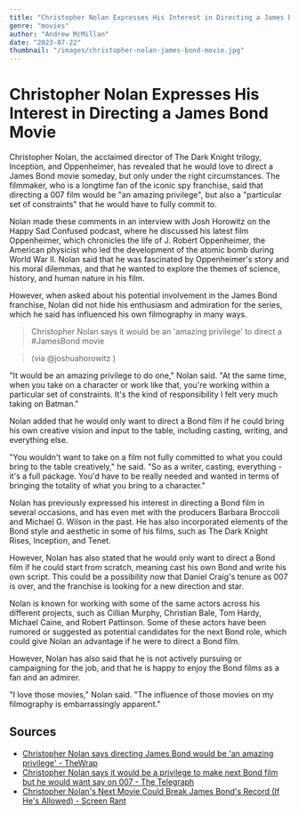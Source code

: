 ```yaml
---
title: "Christopher Nolan Expresses His Interest in Directing a James Bond Movie"
genre: "movies"
author: "Andrew McMillan"
date: "2023-07-22"
thumbnail: "/images/christopher-nolan-james-bond-movie.jpg"
---
```


# Christopher Nolan Expresses His Interest in Directing a James Bond Movie

Christopher Nolan, the acclaimed director of The Dark Knight trilogy, Inception, and Oppenheimer, has revealed that he would love to direct a James Bond movie someday, but only under the right circumstances. The filmmaker, who is a longtime fan of the iconic spy franchise, said that directing a 007 film would be "an amazing privilege", but also a "particular set of constraints" that he would have to fully commit to.

Nolan made these comments in an interview with Josh Horowitz on the Happy Sad Confused podcast, where he discussed his latest film Oppenheimer, which chronicles the life of J. Robert Oppenheimer, the American physicist who led the development of the atomic bomb during World War II. Nolan said that he was fascinated by Oppenheimer's story and his moral dilemmas, and that he wanted to explore the themes of science, history, and human nature in his film.

However, when asked about his potential involvement in the James Bond franchise, Nolan did not hide his enthusiasm and admiration for the series, which he said has influenced his own filmography in many ways.

> Christopher Nolan says it would be an 'amazing privilege' to direct a #JamesBond movie

> (via
> @joshuahorowitz
> )

"It would be an amazing privilege to do one," Nolan said. "At the same time, when you take on a character or work like that, you're working within a particular set of constraints. It's the kind of responsibility I felt very much taking on Batman."

Nolan added that he would only want to direct a Bond film if he could bring his own creative vision and input to the table, including casting, writing, and everything else.

"You wouldn't want to take on a film not fully committed to what you could bring to the table creatively," he said. "So as a writer, casting, everything - it's a full package. You'd have to be really needed and wanted in terms of bringing the totality of what you bring to a character."

Nolan has previously expressed his interest in directing a Bond film in several occasions, and has even met with the producers Barbara Broccoli and Michael G. Wilson in the past. He has also incorporated elements of the Bond style and aesthetic in some of his films, such as The Dark Knight Rises, Inception, and Tenet.

However, Nolan has also stated that he would only want to direct a Bond film if he could start from scratch, meaning cast his own Bond and write his own script. This could be a possibility now that Daniel Craig's tenure as 007 is over, and the franchise is looking for a new direction and star.

Nolan is known for working with some of the same actors across his different projects, such as Cillian Murphy, Christian Bale, Tom Hardy, Michael Caine, and Robert Pattinson. Some of these actors have been rumored or suggested as potential candidates for the next Bond role, which could give Nolan an advantage if he were to direct a Bond film.

However, Nolan has also said that he is not actively pursuing or campaigning for the job, and that he is happy to enjoy the Bond films as a fan and an admirer.

"I love those movies," Nolan said. "The influence of those movies on my filmography is embarrassingly apparent."

## Sources

- [Christopher Nolan says directing James Bond would be 'an amazing privilege' - TheWrap](https://www.thewrap.com/christopher-nolan-james-bond-movie/)
- [Christopher Nolan says it would be a privilege to make next Bond film but he would want say on 007 - The Telegraph](https://www.telegraph.co.uk/news/2023/07/21/christopher-nolan-love-make-bond-film-pick-next-007/)
- [Christopher Nolan's Next Movie Could Break James Bond's Record (If He's Allowed) - Screen Rant](https://screenrant.com/christopher-nolan-atom-bomb-oppenheimer-movie-explosion-record/)
